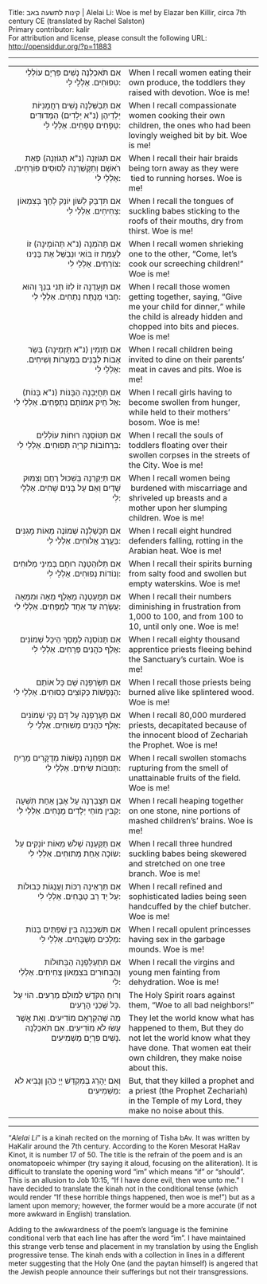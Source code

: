 <html>
<head></head>
<body>
Title: קינות לתשעה באב | Alelai Li: Woe is me! by Elazar ben Killir, circa 7th century CE (translated by Rachel Salston)<br />
Primary contributor: kalir<br />
For attribution and license, please consult the following URL: <a href="http://opensiddur.org/?p=11883">http://opensiddur.org/?p=11883</a>
<p />
<hr />

<table style="margin-left: auto;margin-right: auto;"><tbody>
<tr><td style="vertical-align: top;" width="46%">
<div class="liturgy" style="text-align: right;"><span lang="he">
אִם תֺּאכַלְנָה נָשִׁים פִּרְיָם עוֹלְלֵי טִפּוּחִים. אַלְלַי לִי: 
 </span></div>
</td>
 
<td style="vertical-align:top;" width="53%">
<div class="english">
When I recall women eating their own produce, the toddlers they raised with devotion. Woe is me! 
</div>
</td></tr>


<tr><td style="vertical-align: top;" width="46%">
<div class="liturgy" style="text-align: right;"><span lang="he">
אִם תְּבַשֵּׁלְנָה נָשִׁים רַחֲמָנִיּוֹת יַלְדֵיהֶן (נ"א יְלָדִים) הַמְּדוּדִים טְפָחִים טְפָחִים. אַלְלַי לִי: 
 </span></div>
</td>
 
<td style="vertical-align:top;" width="53%">
<div class="english">
When I recall compassionate women cooking their own children, the ones who had been lovingly weighed bit by bit. Woe is me! 
</div>
</td></tr>


<tr><td style="vertical-align: top;" width="46%">
<div class="liturgy" style="text-align: right;"><span lang="he">
אִם תִּגּוֹזְנָה (נ"א תָּגוֹזְנָה) פְּאַת רֺאשָׁם וְתִקָּשַׁרְנָה לְסוּסִים פּוֹרְחִים. אַלְלַי לִי: 
 </span></div>
</td>
 
<td style="vertical-align:top;" width="53%">
<div class="english">
When I recall their hair braids being torn away as they were  tied to running horses. Woe is me! 
</div>
</td></tr>


<tr><td style="vertical-align: top;" width="46%">
<div class="liturgy" style="text-align: right;"><span lang="he">
אִם תִּדְבַּק לְשׁוֹן יוֹנֵק לְחֵךְ בְּצִמְאוֹן צְחִיחִים. אַלְלַי לִי: 
 </span></div>
</td>
 
<td style="vertical-align:top;" width="53%">
<div class="english">
When I recall the tongues of suckling babes sticking to the roofs of their mouths, dry from thirst. Woe is me! 
</div>
</td></tr>


<tr><td style="vertical-align: top;" width="46%">
<div class="liturgy" style="text-align: right;"><span lang="he">
אִם תֵּהֺמְנָה (נ"א תְּהוֹמֶינָה) זוֹ לְעֻמַּת זוֹ בּוֹאִי וּנְבַשֵּׁל אֶת בָּנֵינוּ צוֹרְחִים. אַלְלַי לִי: 
 </span></div>
</td>
 
<td style="vertical-align:top;" width="53%">
<div class="english">
When I recall women shrieking one to the other, “Come, let’s cook our screeching children!” Woe is me! 
</div>
</td></tr>


<tr><td style="vertical-align: top;" width="46%">
<div class="liturgy" style="text-align: right;"><span lang="he">
אִם תִּוָּעַדְנָה זוֹ לְזוֹ תְּנִי בְנֵךְ וְהוּא חָבוּי מְנֻתָּח נְתָחִים. אַלְלַי לִי: 
 </span></div>
</td>
 
<td style="vertical-align:top;" width="53%">
<div class="english">
When I recall those women getting together, saying, “Give me your child for dinner,” while the child is already hidden and chopped into bits and pieces. Woe is me! 
</div>
</td></tr>


<tr><td style="vertical-align: top;" width="46%">
<div class="liturgy" style="text-align: right;"><span lang="he">
אִם תַּזְמִין (נ"א תַּזְמֵינָה) בְּשַׂר אָבוֹת לַבָּנִים בִּמְעָרוֹת וְשִׁיחִים. אַלְלַי לִי: 
 </span></div>
</td>
 
<td style="vertical-align:top;" width="53%">
<div class="english">
When I recall children being invited to dine on their parents’ meat in caves and pits. Woe is me! 
</div>
</td></tr>


<tr><td style="vertical-align: top;" width="46%">
<div class="liturgy" style="text-align: right;"><span lang="he">
אִם תְּחֻיַּבְנָה הַבָּנוֹת (נ"א בָּנוֹת) אֶל חֵיק אִמּוֹתָם נִתְפָּחִים. אַלְלַי לִי: 
 </span></div>
</td>
 
<td style="vertical-align:top;" width="53%">
<div class="english">
When I recall girls having to become swollen from hunger, while held to their mothers’ bosom. Woe is me! 
</div>
</td></tr>


<tr><td style="vertical-align: top;" width="46%">
<div class="liturgy" style="text-align: right;"><span lang="he">
אִם תִּטּוֹסְנָה רוּחוֹת עוֹלְלִים בִּרְחוֹבוֹת קִרְיָה תְּפוּחִים. אַלְלַי לִי: 
 </span></div>
</td>
 
<td style="vertical-align:top;" width="53%">
<div class="english">
When I recall the souls of toddlers floating over their swollen corpses in the streets of the City. Woe is me! 
</div>
</td></tr>


<tr><td style="vertical-align: top;" width="46%">
<div class="liturgy" style="text-align: right;"><span lang="he">
אִם תְּיַקֵּרְנָה בְּשִׁכּוּל רֶחֶם וְצִמּוּק שָׁדַיִם וְאֵם עַל בָּנִים שָׁחִים. אַלְלַי לִי: 
 </span></div>
</td>
 
<td style="vertical-align:top;" width="53%">
<div class="english">
When I recall women being  burdened with miscarriage and shriveled up breasts and a mother upon her slumping children. Woe is me! 
</div>
</td></tr>


<tr><td style="vertical-align: top;" width="46%">
<div class="liturgy" style="text-align: right;"><span lang="he">
אִם תִּכָּשַׁלְנָה שְׁמוֹנֶה מֵאוֹת מָגִנִּים בַּעֲרַב אֲלוּחִים. אַלְלַי לִי: 
  </span></div>
</td>
 
<td style="vertical-align:top;" width="53%">
<div class="english">
When I recall eight hundred defenders falling, rotting in the Arabian heat. Woe is me! 
</div>
</td></tr>


<tr><td style="vertical-align: top;" width="46%">
<div class="liturgy" style="text-align: right;"><span lang="he">
אִם תְּלוּהַטְנָה רוּחָם בְּמִינֵי מְלוּחִים וְנוֹדוֹת נְפוּחִים. אַלְלַי לִי: 
 </span></div>
</td>
 
<td style="vertical-align:top;" width="53%">
<div class="english">
When I recall their spirits burning from salty food and swollen but empty waterskins. Woe is me! 
</div>
</td></tr>


<tr><td style="vertical-align: top;" width="46%">
<div class="liturgy" style="text-align: right;"><span lang="he">
אִם תִּמָּעַטְנָה מֵאֶלֶף מֵאָה וּמִמֵּאָה עֲשָׂרָה עַד אֶחָד לְמַפָּחִים. אַלְלַי לִי: 
 </span></div>
</td>
 
<td style="vertical-align:top;" width="53%">
<div class="english">
When I recall their numbers diminishing in frustration from 1,000 to 100, and from 100 to 10, until only one. Woe is me! 
</div>
</td></tr>


<tr><td style="vertical-align: top;" width="46%">
<div class="liturgy" style="text-align: right;"><span lang="he">
אִם תָּנוֹסְנָה לְמָסַךְ הֵיכָל שְׁמוֹנִים אֶלֶף כֺּהֲנִים פְּרָחִים. אַלְלַי לִי: 
 </span></div>
</td>
 
<td style="vertical-align:top;" width="53%">
<div class="english">
When I recall eighty thousand apprentice priests fleeing behind the Sanctuary’s curtain. Woe is me! 
</div>
</td></tr>


<tr><td style="vertical-align: top;" width="46%">
<div class="liturgy" style="text-align: right;"><span lang="he">
אִם תִּשָּׂרַפְנָה שָׁם כָּל אוֹתָם הַנְּפָשׁוֹת כְּקוֹצִים כְּסוּחִים. אַלְלַי לִי: 
 </span></div>
</td>
 
<td style="vertical-align:top;" width="53%">
<div class="english">
When I recall those priests being burned alive like splintered wood. Woe is me! 
</div>
</td></tr>


<tr><td style="vertical-align: top;" width="46%">
<div class="liturgy" style="text-align: right;"><span lang="he">
אִם תֵּעָרַפְנָה עַל דָּם נָקִי שְׁמוֹנִים אֶלֶף כֺּהֲנִים מְשׁוּחִים. אַלְלַי לִי: 
 </span></div>
</td>
 
<td style="vertical-align:top;" width="53%">
<div class="english">
When I recall 80,000 murdered priests, decapitated because of the innocent blood of Zechariah the Prophet. Woe is me! 
</div>
</td></tr>


<tr><td style="vertical-align: top;" width="46%">
<div class="liturgy" style="text-align: right;"><span lang="he">
אִם תִּפַּחְנָה נְפָשׁוֹת מְדֻקָּרִים מֵרֵיחַ תְּנוּבוֹת שִׂיחִים. אַלְלַי לִי: 
 </span></div>
</td>
 
<td style="vertical-align:top;" width="53%">
<div class="english">
When I recall swollen stomachs rupturing from the smell of unattainable fruits of the field. Woe is me! 
</div>
</td></tr>


<tr><td style="vertical-align: top;" width="46%">
<div class="liturgy" style="text-align: right;"><span lang="he">
אִם תִּצָּבַרְנָה עַל אֶבֶן אַחַת תִּשְׁעָה קַבִּין מוֹחֵי יְלָדִים מֻנָּחִים. אַלְלַי לִי: 
 </span></div>
</td>
 
<td style="vertical-align:top;" width="53%">
<div class="english">
When I recall heaping together on one stone, nine portions of mashed children’s’ brains. Woe is me! 
</div>
</td></tr>


<tr><td style="vertical-align: top;" width="46%">
<div class="liturgy" style="text-align: right;"><span lang="he">
אִם תֻּקַּעְנָה שְׁלֹשׁ מֵאוֹת יוֹנְקִים עַל שׂוֹכָה אַחַת מְתוּחִים. אַלְלַי לִי: 
 </span></div>
</td>
 
<td style="vertical-align:top;" width="53%">
<div class="english">
When I recall three hundred suckling babes being skewered and stretched on one tree branch. Woe is me! 
</div>
</td></tr>


<tr><td style="vertical-align: top;" width="46%">
<div class="liturgy" style="text-align: right;"><span lang="he">
אִם תֵּרָאֶינָה רַכּוֹת וַעֲנֻגּוֹת כְּבוּלוֹת עַל יַד רַב טַבָּחִים. אַלְלַי לִי: 
 </span></div>
</td>
 
<td style="vertical-align:top;" width="53%">
<div class="english">
When I recall refined and sophisticated ladies being seen handcuffed by the chief butcher. Woe is me! 
</div>
</td></tr>


<tr><td style="vertical-align: top;" width="46%">
<div class="liturgy" style="text-align: right;"><span lang="he">
אִם תִּשְׁכַּבְנָה בֵּין שְׁפַתַּיִם בְּנוֹת מְלָכִים מְשֻׁבָּחִים. אַלְלַי לִי: 
 </span></div>
</td>
 
<td style="vertical-align:top;" width="53%">
<div class="english">
When I recall opulent princesses having sex in the garbage mounds. Woe is me! 
</div>
</td></tr>


<tr><td style="vertical-align: top;" width="46%">
<div class="liturgy" style="text-align: right;"><span lang="he">
אִם תִּתְעַלַּפְנָה הַבְּתוּלוֹת וְהַבַּחוּרִים בּצִמְאוֹן צְחִיחִים. אַלְלַי לִי: 
 </span></div>
</td>
 
<td style="vertical-align:top;" width="53%">
<div class="english">
When I recall the virgins and young men fainting from dehydration. Woe is me! 
</div>
</td></tr>


<tr><td style="vertical-align: top;" width="46%">
<div class="liturgy" style="text-align: right;"><span lang="he">
וְרוּחַ הַקֺּדֶשׁ לְמוּלָם מַרְעִים. הוֹי עַל כָּל שְׁכֵנַי הָרָעִים. 
 </span></div>
</td>
 
<td style="vertical-align:top;" width="53%">
<div class="english">
The Holy Spirit roars against them, “Woe to all bad neighbors!”
</div>
</td></tr>


<tr><td style="vertical-align: top;" width="46%">
<div class="liturgy" style="text-align: right;"><span lang="he">
מַה שֶּׁהִקְרָאָם מוֹדִיעִים. וְאֵת אֲשֶׁר עָשׂוּ לֹא מוֹדִיעִים. אִם תֺּאכַלְנָה נָשִׁים פִּרְיָם מַשְׁמִיעִים. 
 </span></div>
</td>
 
<td style="vertical-align:top;" width="53%">
<div class="english">
They let the world know what has happened to them,
But they do not let the world know what they have done.
That women eat their own children, they make noise about this.
</div>
</td></tr>


<tr><td style="vertical-align: top;" width="46%">
<div class="liturgy" style="text-align: right;"><span lang="he">
וְאִם יֵהָרֵג בְּמִקְדַּשׁ יְיָ כֺּהֵן וְנָבִיא לֹא מַשְׁמִיעִים: 
 </span></div>
</td>
 
<td style="vertical-align:top;" width="53%">
<div class="english">
But, that they killed a prophet and a priest (the Prophet Zechariah) in the Temple of my Lord, they make no noise about this.
</div>
</td></tr>
</tbody></table>


<hr />
“<em>Alelai Li</em>” is a kinah recited on the morning of Tisha bAv. It was written by HaKalir around the 7th century. According to the Koren Mesorat HaRav Kinot, it is number 17 of 50. The title is the refrain of the poem and is an onomatopoeic whimper (try saying it aloud, focusing on the alliteration). It is difficult to translate the opening word “im” which means “if” or “should”. This is an allusion to Job 10:15, “If I have done evil, then woe unto me.” I have decided to translate the kinah not in the conditional tense (which would render “If these horrible things happened, then woe is me!”) but as a lament upon memory; however, the former would be a more accurate (if not more awkward in English) translation. 

Adding to the awkwardness of the poem’s language is the feminine conditional verb that each line has after the word “im”. I have maintained this strange verb tense and placement in my translation by using the English progressive tense. The kinah ends with a collection in lines in a different meter suggesting that the Holy One (and the paytan himself) is angered that the Jewish people announce their sufferings but not their transgressions. 

</body>
</html>